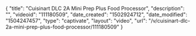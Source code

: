 {
    "title": "Cuisinart DLC 2A Mini Prep Plus Food Processor",
    "description": "",
    "videoid": "111180509",
    "date_created": "1502924712",
    "date_modified": "1504247457",
    "type": "captivate",
    "layout": "video",
    "url": "\/v\/cuisinart-dlc-2a-mini-prep-plus-food-processor\/111180509"
}